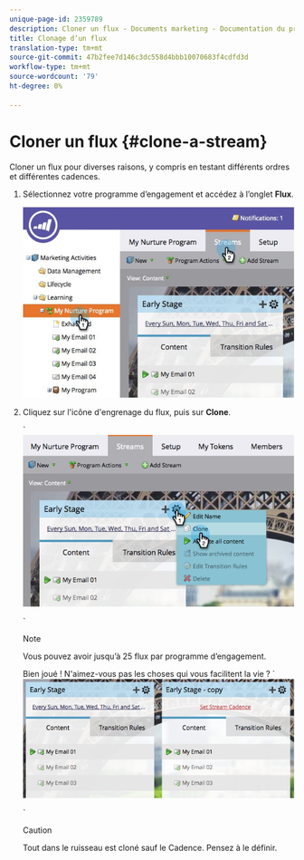 ```yaml
---
unique-page-id: 2359789
description: Cloner un flux - Documents marketing - Documentation du produit
title: Clonage d’un flux
translation-type: tm+mt
source-git-commit: 47b2fee7d146c3dc558d4bbb10070683f4cdfd3d
workflow-type: tm+mt
source-wordcount: '79'
ht-degree: 0%

---
```



# Cloner un flux {#clone-a-stream}

Cloner un flux pour diverses raisons, y compris en testant différents ordres et différentes cadences.

1. Sélectionnez votre programme d’engagement et accédez à l’onglet **Flux**.

   ![](assets/cloneasteam.jpg)

1. Cliquez sur l&#39;icône d&#39;engrenage du flux, puis sur **Clone**.

   ` ![](assets/image2014-9-15-17-3a0-3a23.png)

   `

   >[!NOTE]
   >
   >Vous pouvez avoir jusqu’à 25 flux par programme d’engagement.

   Bien joué ! N&#39;aimez-vous pas les choses qui vous facilitent la vie ?  ` ![](assets/image2014-9-15-17-3a1-3a20.png)

   `

   >[!CAUTION]
   >
   >Tout dans le ruisseau est cloné sauf le Cadence. Pensez à le définir.

